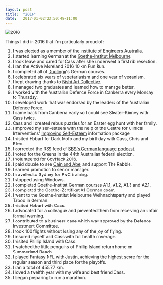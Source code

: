 ```yaml
---
layout: post
title:  "2016"
date:   2017-01-02T23:50:48+11:00
---
```


![2016](2016-06-19.jpg)

Things I did in 2016 that I'm particularly proud of:

1. I was elected as a member of [the Institute of Engineers Australia][].
2. I started learning German at the [Goethe-Institut Melbourne][].
3. I took leave and cared for Cass after she underwent a first rib resection.
4. I ran the Active Moreland 2016 10 km Fun Run.
5. I completed all of [Duolingo][]'s German courses.
6. I celebrated six years of vegetarianism and one year of veganism.
7. I kept drawing thanks to [Nishi Art Collective][].
8. I managed two graduates and learned how to manage better.
9. I worked with the Australian Defence Force in Canberra every Monday to Thursday.
10. I developed work that was endorsed by the leaders of the Australian Defence Force.
11. I came back from Canberra early so I could see Sleater-Kinney with Cass twice.
12. Cass and I created rebus puzzles for an Easter egg hunt with her family.
13. I improved my self-esteem with the help of the Centre for Clinical Interventions' [Improving Self-Esteem][] information package.
14. I visited Hobart for Dark Mofo and my birthday with Cass, Chris and Ellen.
15. I corrected the RSS feed of [SBS's German language podcast][].
16. I voted for the Greens in the 44th Australian federal election.
17. I volunteered for GovHack 2016.
18. I paid double to see [Cain and Abel][] and support The Rabble.
19. I earned promotion to senior manager.
20. I travelled to Sydney for PwC training.
21. I stopped using Windows.
22. I completed Goethe-Institut German courses A1.1, A1.2, A1.3 and A2.1.
23. I completed the Goethe-Zertifikat A1 German exam.
24. I went to the Goethe-Institut Melbourne Weihnachtsparty and played Taboo in German.
25. I visited Hobart with Cass.
26. I advocated for a colleague and prevented them from receiving an unfair formal warning.
27. I contributed to a business case which was approved by the Defence Investment Committee.
28. I took 100 flights without losing any of the joy of flying.
29. I insured myself and Cass with full health coverage.
30. I visited Phillip Island with Cass.
31. I watched the little penguins of Phillip Island return home on Summerland Beach.
32. I played Fantasy NFL with Justin, achieving the highest score for the regular season and third place for the playoffs.
33. I ran a total of 455.77 km.
34. I loved a twelfth year with my wife and best friend Cass.
35. I began preparing to run a marathon.

[the Institute of Engineers Australia]: https://engineersaustralia.org.au
[Goethe-Institut Melbourne]: https://goethe.de/ins/au/en/sta/mel/kur.html
[Duolingo]: https://en.duolingo.com/course/de/en/Learn-German-Online
[Nishi Art Collective]: https://instagram.com/nishiartcollective
[Improving Self-Esteem]: http://www.cci.health.wa.gov.au/resources/infopax.cfm?Info_ID=47
[SBS's German language podcast]: http://sbs.com.au/yourlanguage/german
[Cain and Abel]: http://therabble.com.au/cain-abel
